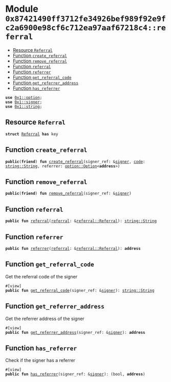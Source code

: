 
<a id="0x87421490ff3712fe34926bef989f92e9fc2a6900e98cf6c712ea97aaf67218c4_referral"></a>

# Module `0x87421490ff3712fe34926bef989f92e9fc2a6900e98cf6c712ea97aaf67218c4::referral`



-  [Resource `Referral`](#0x87421490ff3712fe34926bef989f92e9fc2a6900e98cf6c712ea97aaf67218c4_referral_Referral)
-  [Function `create_referral`](#0x87421490ff3712fe34926bef989f92e9fc2a6900e98cf6c712ea97aaf67218c4_referral_create_referral)
-  [Function `remove_referral`](#0x87421490ff3712fe34926bef989f92e9fc2a6900e98cf6c712ea97aaf67218c4_referral_remove_referral)
-  [Function `referral`](#0x87421490ff3712fe34926bef989f92e9fc2a6900e98cf6c712ea97aaf67218c4_referral_referral)
-  [Function `referrer`](#0x87421490ff3712fe34926bef989f92e9fc2a6900e98cf6c712ea97aaf67218c4_referral_referrer)
-  [Function `get_referral_code`](#0x87421490ff3712fe34926bef989f92e9fc2a6900e98cf6c712ea97aaf67218c4_referral_get_referral_code)
-  [Function `get_referrer_address`](#0x87421490ff3712fe34926bef989f92e9fc2a6900e98cf6c712ea97aaf67218c4_referral_get_referrer_address)
-  [Function `has_referrer`](#0x87421490ff3712fe34926bef989f92e9fc2a6900e98cf6c712ea97aaf67218c4_referral_has_referrer)


<pre><code><b>use</b> <a href="">0x1::option</a>;
<b>use</b> <a href="">0x1::signer</a>;
<b>use</b> <a href="">0x1::string</a>;
</code></pre>



<a id="0x87421490ff3712fe34926bef989f92e9fc2a6900e98cf6c712ea97aaf67218c4_referral_Referral"></a>

## Resource `Referral`



<pre><code><b>struct</b> <a href="referral.md#0x87421490ff3712fe34926bef989f92e9fc2a6900e98cf6c712ea97aaf67218c4_referral_Referral">Referral</a> <b>has</b> key
</code></pre>



<a id="0x87421490ff3712fe34926bef989f92e9fc2a6900e98cf6c712ea97aaf67218c4_referral_create_referral"></a>

## Function `create_referral`



<pre><code><b>public</b>(<b>friend</b>) <b>fun</b> <a href="referral.md#0x87421490ff3712fe34926bef989f92e9fc2a6900e98cf6c712ea97aaf67218c4_referral_create_referral">create_referral</a>(signer_ref: &<a href="">signer</a>, <a href="">code</a>: <a href="_String">string::String</a>, referrer: <a href="_Option">option::Option</a>&lt;<b>address</b>&gt;)
</code></pre>



<a id="0x87421490ff3712fe34926bef989f92e9fc2a6900e98cf6c712ea97aaf67218c4_referral_remove_referral"></a>

## Function `remove_referral`



<pre><code><b>public</b>(<b>friend</b>) <b>fun</b> <a href="referral.md#0x87421490ff3712fe34926bef989f92e9fc2a6900e98cf6c712ea97aaf67218c4_referral_remove_referral">remove_referral</a>(signer_ref: &<a href="">signer</a>)
</code></pre>



<a id="0x87421490ff3712fe34926bef989f92e9fc2a6900e98cf6c712ea97aaf67218c4_referral_referral"></a>

## Function `referral`



<pre><code><b>public</b> <b>fun</b> <a href="referral.md#0x87421490ff3712fe34926bef989f92e9fc2a6900e98cf6c712ea97aaf67218c4_referral">referral</a>(<a href="referral.md#0x87421490ff3712fe34926bef989f92e9fc2a6900e98cf6c712ea97aaf67218c4_referral">referral</a>: &<a href="referral.md#0x87421490ff3712fe34926bef989f92e9fc2a6900e98cf6c712ea97aaf67218c4_referral_Referral">referral::Referral</a>): <a href="_String">string::String</a>
</code></pre>



<a id="0x87421490ff3712fe34926bef989f92e9fc2a6900e98cf6c712ea97aaf67218c4_referral_referrer"></a>

## Function `referrer`



<pre><code><b>public</b> <b>fun</b> <a href="referral.md#0x87421490ff3712fe34926bef989f92e9fc2a6900e98cf6c712ea97aaf67218c4_referral_referrer">referrer</a>(<a href="referral.md#0x87421490ff3712fe34926bef989f92e9fc2a6900e98cf6c712ea97aaf67218c4_referral">referral</a>: &<a href="referral.md#0x87421490ff3712fe34926bef989f92e9fc2a6900e98cf6c712ea97aaf67218c4_referral_Referral">referral::Referral</a>): <b>address</b>
</code></pre>



<a id="0x87421490ff3712fe34926bef989f92e9fc2a6900e98cf6c712ea97aaf67218c4_referral_get_referral_code"></a>

## Function `get_referral_code`

Get the referral code of the signer


<pre><code>#[view]
<b>public</b> <b>fun</b> <a href="referral.md#0x87421490ff3712fe34926bef989f92e9fc2a6900e98cf6c712ea97aaf67218c4_referral_get_referral_code">get_referral_code</a>(signer_ref: &<a href="">signer</a>): <a href="_String">string::String</a>
</code></pre>



<a id="0x87421490ff3712fe34926bef989f92e9fc2a6900e98cf6c712ea97aaf67218c4_referral_get_referrer_address"></a>

## Function `get_referrer_address`

Get the referrer address of the signer


<pre><code>#[view]
<b>public</b> <b>fun</b> <a href="referral.md#0x87421490ff3712fe34926bef989f92e9fc2a6900e98cf6c712ea97aaf67218c4_referral_get_referrer_address">get_referrer_address</a>(signer_ref: &<a href="">signer</a>): <b>address</b>
</code></pre>



<a id="0x87421490ff3712fe34926bef989f92e9fc2a6900e98cf6c712ea97aaf67218c4_referral_has_referrer"></a>

## Function `has_referrer`

Check if the signer has a referrer


<pre><code>#[view]
<b>public</b> <b>fun</b> <a href="referral.md#0x87421490ff3712fe34926bef989f92e9fc2a6900e98cf6c712ea97aaf67218c4_referral_has_referrer">has_referrer</a>(signer_ref: &<a href="">signer</a>): (bool, <b>address</b>)
</code></pre>
